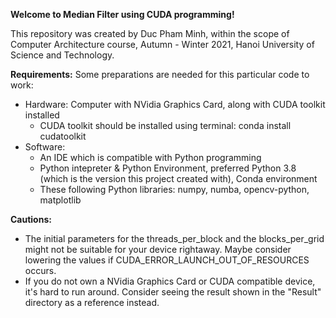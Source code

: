 **Welcome to Median Filter using CUDA programming!**

This repository was created by Duc Pham Minh, within the scope of Computer Architecture course, Autumn - Winter 2021, Hanoi University of Science and Technology.

**Requirements:**
Some preparations are needed for this particular code to work:
- Hardware: Computer with NVidia Graphics Card, along with CUDA toolkit installed
  + CUDA toolkit should be installed using terminal: conda install cudatoolkit
- Software:
  + An IDE which is compatible with Python programming
  + Python intepreter & Python Environment, preferred Python 3.8 (which is the version this project created with), Conda environment
  + These following Python libraries: numpy, numba, opencv-python, matplotlib

**Cautions:**
- The initial parameters for the threads_per_block and the blocks_per_grid might not be suitable for your device rightaway. Maybe consider lowering the values if CUDA_ERROR_LAUNCH_OUT_OF_RESOURCES occurs.
- If you do not own a NVidia Graphics Card or CUDA compatible device, it's hard to run around. Consider seeing the result shown in the "Result" directory as a reference instead.
